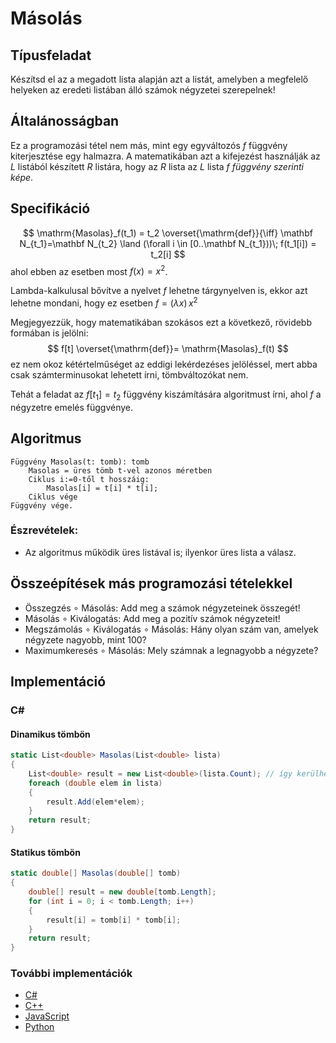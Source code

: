 # Másolás

## Típusfeladat
Készítsd el az a megadott lista alapján azt a listát, amelyben a megfelelő helyeken az eredeti listában álló számok négyzetei szerepelnek! 

## Általánosságban
Ez a programozási tétel nem más, mint egy egyváltozós $f$ függvény kiterjesztése egy halmazra. A matematikában azt a kifejezést használják az $L$ listából készített $R$ listára, hogy az $R$ lista az $L$ lista $f$ *függvény szerinti képe*.

## Specifikáció

$$ \mathrm{Masolas}_f(t_1) = t_2 \overset{\mathrm{def}}{\iff} \mathbf N_{t_1}=\mathbf N_{t_2} \land (\forall i \in [0..\mathbf N_{t_1}))\; f(t_1[i]) = t_2[i] $$
ahol ebben az esetben most $f(x) = x ^2$.


Lambda-kalkulusal bővítve a nyelvet $f$ lehetne tárgynyelven is, ekkor azt lehetne mondani, hogy ez esetben $f=(\lambda x)\, x^2$

Megjegyezzük, hogy matematikában szokásos ezt a következő, rövidebb formában is jelölni:
$$ f[t] \overset{\mathrm{def}}= \mathrm{Masolas}_f(t) $$
ez nem okoz kétértelműséget az eddigi lekérdezéses jelöléssel, mert abba csak számterminusokat lehetett írni, tömbváltozókat nem.

Tehát a feladat az $f[t_1]=t_2$ függvény kiszámítására algoritmust írni, ahol $f$ a négyzetre emelés függvénye.

## Algoritmus
```
Függvény Masolas(t: tomb): tomb
    Masolas = üres tömb t-vel azonos méretben
    Ciklus i:=0-től t hosszáig:
        Masolas[i] = t[i] * t[i];
    Ciklus vége
Függvény vége.
```
### Észrevételek:
- Az algoritmus működik üres listával is; ilyenkor üres lista a válasz.


## Összeépítések más programozási tételekkel
- Összegzés $\circ$ Másolás: Add meg a számok négyzeteinek összegét!
- Másolás $\circ$ Kiválogatás: Add meg a pozitív számok négyzeteit!
- Megszámolás $\circ$ Kiválogatás $\circ$ Másolás: Hány olyan szám van, amelyek négyzete nagyobb, mint 100?
- Maximumkeresés $\circ$ Másolás: Mely számnak a legnagyobb a négyzete?

## Implementáció
### C#
#### Dinamikus tömbön
```cs
static List<double> Masolas(List<double> lista)
{
    List<double> result = new List<double>(lista.Count); // így kerülhető el a sok resize!
    foreach (double elem in lista)
    {
        result.Add(elem*elem);
    }
    return result;
}
```
#### Statikus tömbön
```cs
static double[] Masolas(double[] tomb)
{
    double[] result = new double[tomb.Length];
    for (int i = 0; i < tomb.Length; i++)
    {
        result[i] = tomb[i] * tomb[i];
    }
    return result;
}
```
### További implementációk
- [C#](masolas.cs)
- [C++](masolas.cpp)
- [JavaScript](masolas.js)
- [Python](masolas.py)



